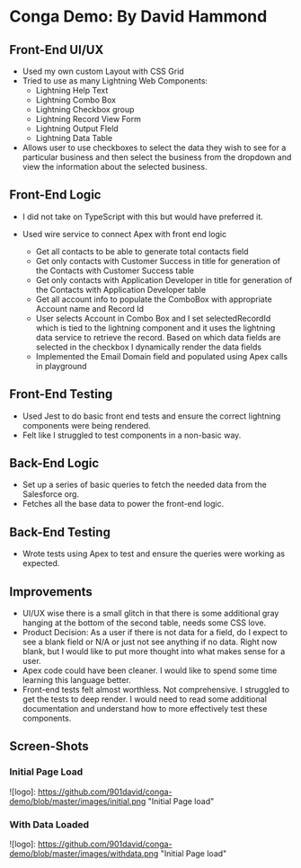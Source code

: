 # Conga Demo: By David Hammond

## Front-End UI/UX

- Used my own custom Layout with CSS Grid
- Tried to use as many Lightning Web Components:
  - Lightning Help Text
  - Lightning Combo Box
  - Lightning Checkbox group
  - Lightning Record View Form
  - Lightning Output FIeld
  - Lightning Data Table
- Allows user to use checkboxes to select the data they wish to see for a particular business and then select the business from the dropdown and view the information about the selected business.

## Front-End Logic

- I did not take on TypeScript with this but would have preferred it.
- Used wire service to connect Apex with front end logic

  - Get all contacts to be able to generate total contacts field
  - Get only contacts with Customer Success in title for generation of the Contacts with Customer Success table
  - Get only contacts with Application Developer in title for generation of the Contacts with Application Developer table
  - Get all account info to populate the ComboBox with appropriate Account name and Record Id
  - User selects Account in Combo Box and I set selectedRecordId which is tied to the lightning component and it uses the lightning data service to retrieve the record. Based on which data fields are selected in the checkbox I dynamically render the data fields
  - Implemented the Email Domain field and populated using Apex calls in playground

## Front-End Testing

- Used Jest to do basic front end tests and ensure the correct lightning components were being rendered.
- Felt like I struggled to test components in a non-basic way.

## Back-End Logic

- Set up a series of basic queries to fetch the needed data from the Salesforce org.
- Fetches all the base data to power the front-end logic.

## Back-End Testing

- Wrote tests using Apex to test and ensure the queries were working as expected.

## Improvements

- UI/UX wise there is a small glitch in that there is some additional gray hanging at the bottom of the second table, needs some CSS love.
- Product Decision: As a user if there is not data for a field, do I expect to see a blank field or N/A or just not see anything if no data. Right now blank, but I would like to put more thought into what makes sense for a user.
- Apex code could have been cleaner. I would like to spend some time learning this language better.
- Front-end tests felt almost worthless. Not comprehensive. I struggled to get the tests to deep render. I would need to read some additional documentation and understand how to more effectively test these components.

## Screen-Shots

### Initial Page Load

![logo]: https://github.com/901david/conga-demo/blob/master/images/initial.png "Initial Page load"

### With Data Loaded

![logo]: https://github.com/901david/conga-demo/blob/master/images/withdata.png "Initial Page load"
